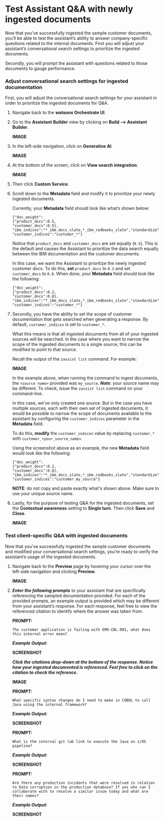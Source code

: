 # Test Assistant Q&A with newly ingested documents

Now that you’ve successfully ingested the sample customer documents, you’ll be able to test the assistant’s ability to answer company-specific questions related to the internal documents. First you will adjust your assistant’s conversational search settings to prioritize the ingested documents. 

Secondly, you will prompt the assistant with questions related to those documents to gauge performance.

### Adjust conversational search settings for ingested documentation

First, you will adjust the conversational search settings for your assistant in order to prioritize the ingested documents for Q&A.

1. Navigate back to the **watsonx Orchestrate UI**.

2. Go to the **Assistant Builder** view by clicking on **Build --> Assistant Builder**.
   
    **IMAGE**


3. In the left-side navigation, click on **Generative AI**.
   
    **IMAGE**

4. At the bottom of the screen, click on **View search integration**.
   
    **IMAGE**

5. Then click **Custom Service**. 
   
6. Scroll down to the **Metadata** field and modify it to prioritize your newly ingested documents.
   
   Currently, your **Metadata** field should look like what’s shown below:

   ```
   {"doc_weight":
   {"product_docs":0.5,
   "customer_docs":0.5},
   "ibm_indices":"*_ibm_docs_slate,*_ibm_redbooks_slate","standardize":true,
   "customer_indices":"customer_*"}
   ```

   Notice that `product_docs` and `customer_docs` are set equally (`0.5`). This is the default and causes the Assistant to prioritize the data search equally between the IBM documentation and the customer documents. 

   In this case, we want the Assistant to prioritize the newly ingested customer docs. To do this, **set** `product_docs` to `0.2` and set `customer_docs` to `0.8`. When done, your **Metadata** field should look like the following:

    ```
    {"doc_weight":
    {"product_docs":0.2,
    "customer_docs":0.8},
    "ibm_indices":"*_ibm_docs_slate,*_ibm_redbooks_slate","standardize":true,
    "customer_indices":"customer_*"}
    ```


7. Secondly, you have the ability to set the scope of customer documentation that gets searched when generating a response. By default, `customer_indices` is set to `customer_*`.
   
    What this means is that all ingested documents from all of your ingested sources will be searched. In the case where you want to narrow the scope of the ingested documents to a single source, this can be modified to point to that source.

    Recall the output of the `zassist list` command. For example:

    **IMAGE**

    In the example above, when running the command to ingest documents, the `<source name>` provided was `my_source`. ***Note***: your source name may be different. To check, issue the `zassist list` command on your command-line.

    In this case, we’ve only created one source. But in the case you have multiple sources, each with their own set of ingested documents, it would be possible to narrow the scope of documents available to the assistant by configuring the `customer_indices` parameter in the **Metadata** field.

    To do this, **modify** the `customer_indices` value by replacing `customer_*` with `customer_<your_source_name>`.

    Using the screenshot above as an example, the new **Metadata** field would look like the following:

    ```
    {"doc_weight":
    {"product_docs":0.2,
    "customer_docs":0.8},
    "ibm_indices":"*_ibm_docs_slate,*_ibm_redbooks_slate","standardize":true,
    "customer_indices":"customer_my_source"}
    ```

    **NOTE**: do not copy and paste exactly what's shown above. Make sure to use your unique source name. 


8. Lastly, for the purpose of testing Q&A for the ingested documents, set the **Contextual awareness** setting to **Single turn**. Then click **Save** and **Close**.

    **IMAGE**


### Test client-specific Q&A with ingested documents

Now that you’ve successfully ingested the sample customer documents and modified your conversational search settings, you’re ready to verify the assistant’s usage of the ingested documents.

1. Navigate back to the **Preview** page by hovering your cursor over the left-side navigation and clicking **Preview**. 

    **IMAGE**

2. ***Enter the following prompts*** to your assistant that are specifically referencing the sampled documentation provided. For each of the provided prompts, an example output is provided which may be different from your assistant’s response. For each response, feel free to view the referenced citation to identify where the answer was taken from.

    **PROMPT:**

    ```
    The customer application is failing with ERR-CBL-001, what does this internal error mean?
    ```

    ***Example Output:***

    **SCREENSHOT**


    ***Click the citations drop-down at the bottom of the response. Notice how your ingested documented is referenced. Feel free to click on the citation to check the reference.***

    **IMAGE**

    **PROMPT:**

    ```
    What specific syntax changes do I need to make in COBOL to call Java using the internal framework?
    ```

    ***Example Output:***

    **SCREENSHOT**

    **PROMPT:**

    ```
    What is the internal git lab link to execute the Java on z/OS pipeline?
    ```

    ***Example Output:***

    **SCREENSHOT**

    
    **PROMPT:**

    ```
    Are there any production incidents that were resolved in relation to Data corruption in the production database? If yes who can I collaborate with to resolve a similar issue today and what are their names?
    ```

    ***Example Output:***

    **SCREENSHOT**




